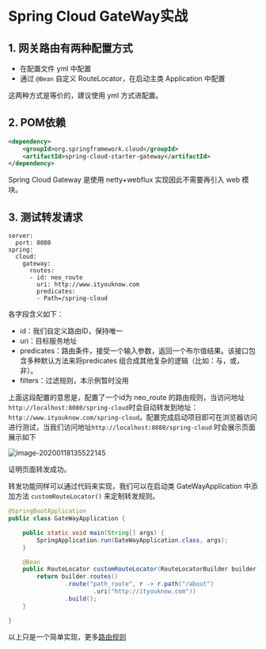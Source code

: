 # Spring Cloud GateWay实战

## 1. 网关路由有两种配置方式

- 在配置文件 yml 中配置
- 通过 `@Bean` 自定义 RouteLocator，在启动主类 Application 中配置

这两种方式是等价的，建议使用 yml 方式进配置。

## 2. POM依赖

```xml
<dependency>
	<groupId>org.springframework.cloud</groupId>
	<artifactId>spring-cloud-starter-gateway</artifactId>
</dependency>
```

Spring Cloud Gateway 是使用 netty+webflux 实现因此不需要再引入 web 模块。

## 3. 测试转发请求

```
server:
  port: 8080
spring:
  cloud:
    gateway:
      routes:
      - id: neo_route
        uri: http://www.ityouknow.com
        predicates:
        - Path=/spring-cloud
```

各字段含义如下：

- id：我们自定义路由ID，保持唯一
- uri：目标服务地址
- predicates：路由条件，接受一个输入参数，返回一个布尔值结果。该接口包含多种默认方法来将predicates 组合成其他复杂的逻辑（比如：与，或，非）。
- filters：过滤规则，本示例暂时没用

上面这段配置的意思是，配置了一个id为 neo_route 的路由规则，当访问地址 `http://localhost:8080/spring-cloud`时会自动转发到地址：`http://www.ityouknow.com/spring-cloud`。配置完成启动项目即可在浏览器访问进行测试，当我们访问地址`http://localhost:8080/spring-cloud` 时会展示页面展示如下

![image-20200118135522145](https://gitee.com/zszdevelop/blogimage/raw/master/img/image-20200118135522145.png)

证明页面转发成功。

转发功能同样可以通过代码来实现，我们可以在启动类 GateWayApplication 中添加方法 `customRouteLocator()` 来定制转发规则。

```java
@SpringBootApplication
public class GateWayApplication {

	public static void main(String[] args) {
		SpringApplication.run(GateWayApplication.class, args);
	}

	@Bean
	public RouteLocator customRouteLocator(RouteLocatorBuilder builder) {
		return builder.routes()
				.route("path_route", r -> r.path("/about")
						.uri("http://ityouknow.com"))
				.build();
	}

}
```

以上只是一个简单实现，更多[路由规则](http://www.ityouknow.com/springcloud/2018/12/12/spring-cloud-gateway-start.html)